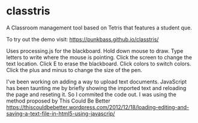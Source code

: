 # classtris
A Classroom management tool based on Tetris that features a student que.

To try out the demo visit: https://punkbass.github.io/classtris/

Uses processing.js for the blackboard. Hold down mouse to draw. Type letters to write where the mouse is pointing. Click the screen to change the text location.
 Click E to erase the blackboard. Click colors to switch colors. Click the plus and minus to change the size of the pen.
 
 I've been working on adding a way to upload text documents. JavaScript has been taunting me by briefly showing the imported text and reloading the page and reseting it. So I commited the code out. I was using the method proposed by This Could Be Better https://thiscouldbebetter.wordpress.com/2012/12/18/loading-editing-and-saving-a-text-file-in-html5-using-javascrip/
